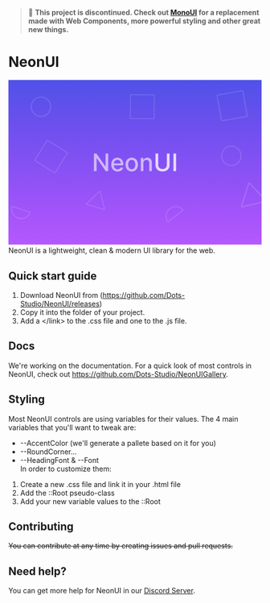 > 🔴  **This project is discontinued. Check out [MonoUI](https://github.com/Dots-Studio/MonoUI) for a replacement made with Web Components, more powerful styling and other great new things.**

# NeonUI
![Illustration](ReadMe/Header.png)
NeonUI is a lightweight, clean & modern UI library for the web.
## Quick start guide
1. Download NeonUI from (https://github.com/Dots-Studio/NeonUI/releases)
2. Copy it into the folder of your project.
3. Add a &lt;/link&gt; to the .css file and one to the .js file.
## Docs
We're working on the documentation. For a quick look of most controls in NeonUI, check out https://github.com/Dots-Studio/NeonUIGallery.
## Styling
Most NeonUI controls are using variables for their values.
The 4 main variables that you'll want to tweak are:
- --AccentColor (we'll generate a pallete based on it for you)
- --RoundCorner...
- --HeadingFont & --Font  
In order to customize them:
1. Create a new .css file and link it in your .html file
2. Add the ::Root pseudo-class
3. Add your new variable values to the ::Root
## Contributing
~~You can contribute at any time by creating issues and pull requests.~~
## Need help?
You can get more help for NeonUI in our [Discord Server](https://discord.gg/ayD26c9vT9).
